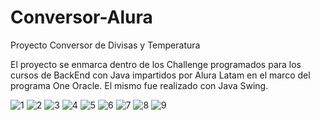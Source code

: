 # Conversor-Alura

Proyecto Conversor de Divisas y Temperatura

El proyecto se enmarca dentro de los Challenge programados para los cursos de BackEnd con Java impartidos por Alura Latam en el marco del programa One Oracle.
El mismo fue realizado con Java Swing.

![1](https://user-images.githubusercontent.com/116129705/220476015-b02f098f-e0fd-4741-adbc-17a77c84f32a.png)
![2](https://user-images.githubusercontent.com/116129705/220476017-9d96baf7-d02d-490f-9866-3664964ec069.png)
![3](https://user-images.githubusercontent.com/116129705/220476020-cace2f1c-3eec-4024-bcff-f57291db7aee.png)
![4](https://user-images.githubusercontent.com/116129705/220476000-29391478-2a46-4da0-b99e-e08e080abc1a.png)
![5](https://user-images.githubusercontent.com/116129705/220476003-7cbee6d3-0236-4030-b2ca-4489bafa97b6.png)
![6](https://user-images.githubusercontent.com/116129705/220476005-b76bd3df-945d-46a8-8b64-b360098acd34.png)
![7](https://user-images.githubusercontent.com/116129705/220476006-f04b15d5-a905-4ff4-b059-fab3d71fa573.png)
![8](https://user-images.githubusercontent.com/116129705/220476009-763874e1-1f92-4bbb-875d-0721c20a2eed.png)
![9](https://user-images.githubusercontent.com/116129705/220476013-5298cab6-0e41-46fd-b1c7-e9ae854c2d50.png)
